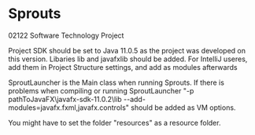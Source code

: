 # Sprouts
02122 Software Technology Project

Project SDK should be set to Java 11.0.5 as the project was developed on this version.
Libaries lib and javafxlib should be added. For IntelliJ useres, add them in Project Structure settings, and add as modules afterwards

SproutLauncher is the Main class when running Sprouts.
If there is problems when compiling or running SproutLauncher "-p pathToJavaFX\javafx-sdk-11.0.2\lib --add-modules=javafx.fxml,javafx.controls" should be added as VM options.

You might have to set the folder "resources" as a resource folder.
